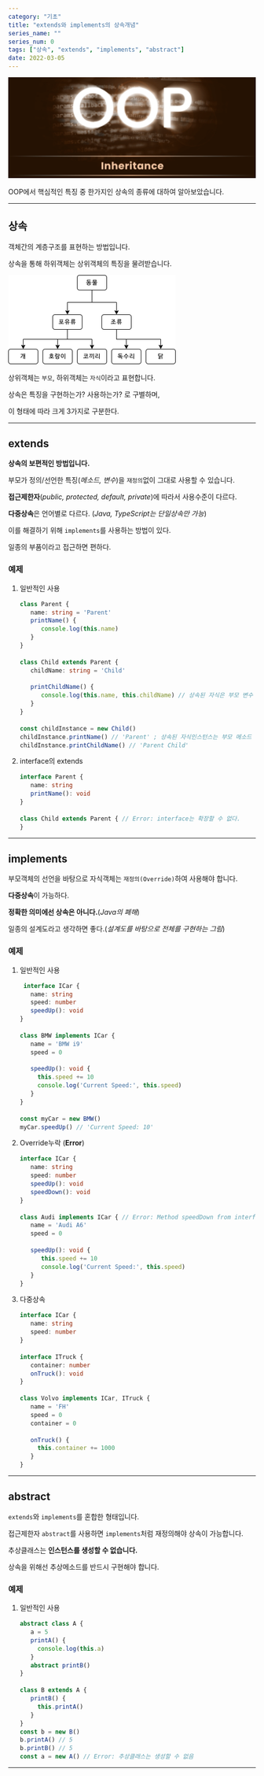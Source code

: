 ```yaml
---
category: "기초"
title: "extends와 implements의 상속개념"
series_name: ""
series_num: 0
tags: ["상속", "extends", "implements", "abstract"]
date: 2022-03-05
---
```


![](../img/basic/inheritance.png)

OOP에서 핵심적인 특징 중 한가지인 상속의 종류에 대하여 알아보았습니다.

***

## 상속

객체간의 계층구조를 표현하는 방법입니다.

상속을 통해 하위객체는 상위객체의 특징을 물려받습니다.

![](../img/basic/diagram.png)

상위객체는 `부모`, 하위객체는 `자식`이라고 표현합니다.

상속은 특징을 <span class="em red">구현하는가? 사용하는가?</span> 로 구별하며, 

이 형태에 따라 크게 3가지로 구분한다.

***

## extends

**상속의 보편적인 방법입니다.**

부모가 정의/선언한 특징(_메소드, 변수_)을 `재정의`없이 그대로 사용할 수 있습니다.

**접근제한자**(_public, protected, default, private_)에 따라서 사용수준이 다르다.

**다중상속**은 언어별로 다르다. (_Java, TypeScript는 단일상속만 가능_)

이를 해결하기 위해 `implements`를 사용하는 방법이 있다.

<span class="em red">일종의 부품</span>이라고 접근하면 편하다.

### 예제

1. 일반적인 사용
   ```typescript
   class Parent {
      name: string = 'Parent'
      printName() {
         console.log(this.name)
      }
   } 

   class Child extends Parent {
      childName: string = 'Child'

      printChildName() {
         console.log(this.name, this.childName) // 상속된 자식은 부모 변수 접근가능.
      }
   }
   
   const childInstance = new Child()
   childInstance.printName() // 'Parent' ; 상속된 자식인스턴스는 부모 메소드 사용가능.
   childInstance.printChildName() // 'Parent Child'
   ```   

2. interface의 extends

   ```typescript
   interface Parent {
      name: string
      printName(): void
   }
   
   class Child extends Parent { // Error: interface는 확장할 수 없다.
   }
   ```

***

## implements

부모객체의 선언을 바탕으로 자식객체는 `재정의(Override)`하여 사용해야 합니다.

**다중상속**이 가능하다.

**정확한 의미에선 상속은 아니다.**(_Java의 폐해_)

<span class="em red">일종의 설계도</span>라고 생각하면 좋다.(_설계도를 바탕으로 전체를 구현하는 그림_)

### 예제

1. 일반적인 사용

   ```typescript
    interface ICar {
      name: string
      speed: number
      speedUp(): void
   }  
   
   class BMW implements ICar {
      name = 'BMW i9'
      speed = 0
   
      speedUp(): void {
        this.speed += 10
        console.log('Current Speed:', this.speed)
      }
   }
   
   const myCar = new BMW()
   myCar.speedUp() // 'Current Speed: 10'
   ```
   
2. Override누락 (**Error**)

   ```typescript
   interface ICar {
      name: string
      speed: number
      speedUp(): void
      speedDown(): void
   }
   
   class Audi implements ICar { // Error: Method speedDown from interface ICar is not implemented
      name = 'Audi A6'
      speed = 0

      speedUp(): void {
         this.speed += 10
         console.log('Current Speed:', this.speed)
      }
   }
   ```

3. 다중상속

   ```typescript
   interface ICar {
      name: string
      speed: number
   }
   
   interface ITruck { 
      container: number
      onTruck(): void
   }
   
   class Volvo implements ICar, ITruck {
      name = 'FH'
      speed = 0
      container = 0

      onTruck() {
        this.container += 1000
      }
   }
   ```
***

## abstract

`extends`와 `implements`를 혼합한 형태입니다.

접근제한자 `abstract`를 사용하면 `implements`처럼 재정의해야 상속이 가능합니다.

추상클래스는 **인스턴스를 생성할 수 없습니다.**

상속을 위해선 추상메소드를 반드시 구현해야 합니다.

### 예제

1. 일반적인 사용
   
   ```typescript
   abstract class A {
      a = 5
      printA() {
        console.log(this.a)
      }
      abstract printB()
   }
   
   class B extends A {
      printB() {
        this.printA()
      }
   }
   const b = new B()
   b.printA() // 5
   b.printB() // 5
   const a = new A() // Error: 추상클래스는 생성할 수 없음
   ```
   
***
